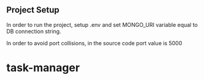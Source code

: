 ## Project Setup

In order to run the project, setup .env and set MONGO_URI variable equal to DB connection string.

In order to avoid port collisions, in the source code port value is 5000
# task-manager
